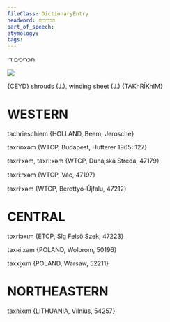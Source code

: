 ```yaml
---
fileClass: DictionaryEntry
headword: תּכריכים
part_of_speech: 
etymology: 
tags: 
---
```

תּכריכים
די

![](https://ia802902.us.archive.org/9/items/Yiddish-Dialect-Maps/Guggenheim-Gruenberg_karte_12.jpg)

{CEYD}
shrouds (J.), winding sheet (J.) {TAKhRÍKhIM}

WESTERN
========

tachrieschiem {HOLLAND, Beem, Jerosche}

taxrīɒxəm {WTCP, Budapest, Hutterer 1965: 127}

taxríˑxəm, taxriːxəm {WTCP, Dunajská Streda, 47179}

taxriːᵊxəm {WTCP, Vác, 47197}

taxríˑxəm {WTCP, Berettyó-Újfalu, 47212}

CENTRAL
========

təxrɩ́əxɩm {ETCP, Sîg Felső Szek, 47223}

taxʀiˑxəm {POLAND, Wolbrom, 50196}

taxx̬ixɩm {POLAND, Warsaw, 52211}

NORTHEASTERN
==============

taxʀíxɩm {LITHUANIA, Vilnius, 54257}